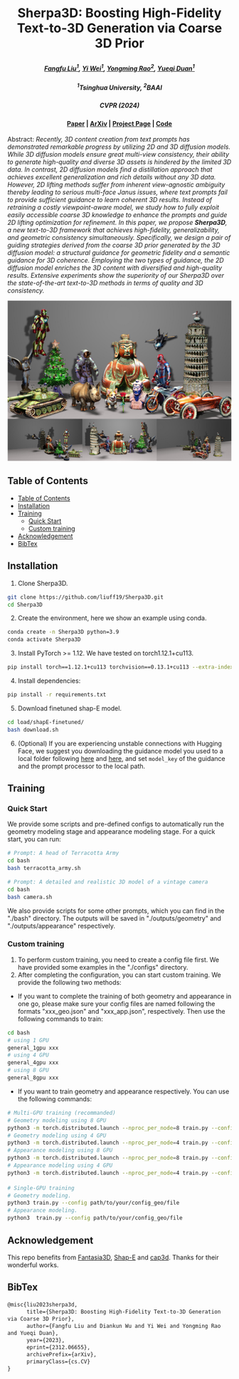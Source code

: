  # <p align="center"> <span style="font-weight: bold;">Sherpa3D</span>: Boosting High-Fidelity Text-to-3D Generation via Coarse 3D Prior </p>

 #####  <p align="center"> [Fangfu Liu<sup>1</sup>](https://liuff19.github.io/), [Yi Wei<sup>1</sup>](https://weiyithu.github.io/), [Yongming Rao<sup>2</sup>](https://raoyongming.github.io/), [Yueqi Duan<sup>1</sup>](https://duanyueqi.github.io/)</p>

 ##### <p align="center"> <sup>1</sup>Tsinghua University, <sup>2</sup>BAAI</p>
 ##### <p align="center">  <span style="font-weight: bold;">CVPR (2024)</span></p>
 
#### <p align="center">[Paper](https://arxiv.org/pdf/2312.06655.pdf) | [ArXiv](https://arxiv.org/pdf/2312.06655) | [Project Page](https://fantasia3d.github.io/) | [Code](https://github.com/liuff19/Sherpa3D)</p>


Abstract: *Recently, 3D content creation from text prompts has demonstrated remarkable progress by utilizing 2D and 3D diffusion models. While 3D diffusion models ensure great multi-view consistency, their ability to generate high-quality and diverse 3D assets is hindered by the limited 3D data. In contrast, 2D diffusion models find a distillation approach that achieves excellent generalization and rich details without any 3D data. However, 2D lifting methods suffer from inherent view-agnostic ambiguity thereby leading to serious multi-face Janus issues, where text prompts fail to provide sufficient guidance to learn coherent 3D results. Instead of retraining a costly viewpoint-aware model, we study how to fully exploit easily accessible coarse 3D knowledge to enhance the prompts and guide 2D lifting optimization for refinement. In this paper, we propose **Sherpa3D**, a new text-to-3D framework that achieves high-fidelity, generalizability, and geometric consistency simultaneously. Specifically, we design a pair of guiding strategies derived from the coarse 3D prior generated by the 3D diffusion model: a structural guidance for geometric fidelity and a semantic guidance for 3D coherence. Employing the two types of guidance, the 2D diffusion model enriches the 3D content with diversified and high-quality results. Extensive experiments show the superiority of our Sherpa3D over the state-of-the-art text-to-3D methods in terms of quality and 3D consistency.*

<p align="center">
    <img src="assets/teaser.png">
</p>

## Table of Contents
- [Table of Contents](#table-of-contents)
- [Installation](#installation)
- [Training](#training)
  - [Quick Start](#quick-start)
  - [Custom training](#custom-training)
- [Acknowledgement](#acknowledgement)
- [BibTex](#bibtex)

## Installation
1. Clone Sherpa3D.
```bash
git clone https://github.com/liuff19/Sherpa3D.git
cd Sherpa3D
```

2. Create the environment, here we show an example using conda. 
```bash
conda create -n Sherpa3D python=3.9
conda activate Sherpa3D 
```

3. Install PyTorch >= 1.12. We have tested on torch1.12.1+cu113.
```bash
pip install torch==1.12.1+cu113 torchvision==0.13.1+cu113 --extra-index-url https://download.pytorch.org/whl/cu113
```

4. Install dependencies:
```bash
pip install -r requirements.txt
```
5. Download finetuned shap-E model.
```bash
cd load/shapE-finetuned/
bash download.sh
```

6. (Optional) If you are experiencing unstable connections with Hugging Face, we suggest you downloading the guidance model you used to a local folder following [here](https://huggingface.co/docs/huggingface_hub/v0.14.1/guides/download#download-an-entire-repository) and [here](https://huggingface.co/docs/huggingface_hub/v0.14.1/guides/download#download-files-to-local-folder), and set `model_key` of the guidance and the prompt processor to the local path.

## Training
### Quick Start

We provide some scripts and pre-defined configs to automatically run the geometry modeling stage and appearance modeling stage. For a quick start, you can run:
```bash
# Prompt: A head of Terracotta Army
cd bash
bash terracotta_army.sh 
```
```bash
# Prompt: A detailed and realistic 3D model of a vintage camera
cd bash
bash camera.sh
```
We also provide scripts for some other prompts, which you can find in the "./bash" directory. The outputs will be saved in "./outputs/geometry" and "./outputs/appearance" respectively. 
### Custom training
1. To perform custom training, you need to create a config file first. We have provided some examples in the "./configs" directory.
2. After completing the configuration, you can start custom training. We provide the following two methods:
  - If you want to complete the training of both geometry and appearance in one go, please make sure your config files are named following the formats "xxx_geo.json" and "xxx_app.json", respectively. Then use the following commands to train:
```sh
cd bash
# using 1 GPU
general_1gpu xxx 
# using 4 GPU
general_4gpu xxx 
# using 8 GPU
general_8gpu xxx 
```
- If you want to train geometry and appearance respectively. You can use the following commands:
```sh
# Multi-GPU training (recommanded)
# Geometry modeling using 8 GPU 
python3 -m torch.distributed.launch --nproc_per_node=8 train.py --config path/to/your/config_geo/file
# Geometry modeling using 4 GPU
python3 -m torch.distributed.launch --nproc_per_node=4 train.py --config path/to/your/config_geo/file
# Appearance modeling using 8 GPU
python3 -m torch.distributed.launch --nproc_per_node=8 train.py --config path/to/your/config_app/file
# Appearance modeling using 4 GPU
python3 -m torch.distributed.launch --nproc_per_node=4 train.py --config path/to/your/config_app/file

# Single-GPU training
# Geometry modeling. 
python3 train.py --config path/to/your/config_geo/file
# Appearance modeling.
python3  train.py --config path/to/your/config_geo/file
```

## Acknowledgement
This repo benefits from [Fantasia3D](https://github.com/Gorilla-Lab-SCUT/Fantasia3D), [Shap-E](https://github.com/openai/shap-e) and [cap3d](https://github.com/crockwell/Cap3D). Thanks for their wonderful works.

## BibTex
```
@misc{liu2023sherpa3d,
      title={Sherpa3D: Boosting High-Fidelity Text-to-3D Generation via Coarse 3D Prior}, 
      author={Fangfu Liu and Diankun Wu and Yi Wei and Yongming Rao and Yueqi Duan},
      year={2023},
      eprint={2312.06655},
      archivePrefix={arXiv},
      primaryClass={cs.CV}
}
```
